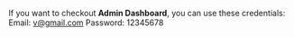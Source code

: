 If you want to checkout **Admin Dashboard**, you can use these credentials:
  Email: v@gmail.com
  Password: 12345678
